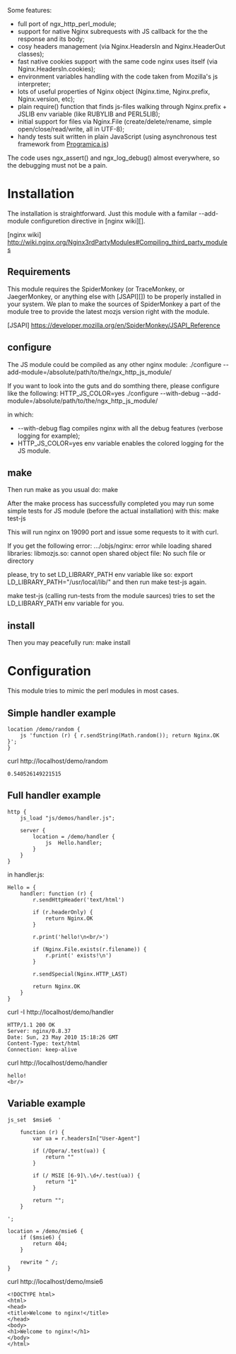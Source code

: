 Some features:

* full port of ngx_http_perl_module;
* support for native Nginx subrequests with JS callback for the the response and its body;
* cosy headers management (via Nginx.HeadersIn and Nginx.HeaderOut classes);
* fast native cookies support with the same code nginx uses itself (via Nginx.HeadersIn.cookies);
* environment variables handling with the code taken from Mozilla's js interpreter;
* lots of useful properties of Nginx object (Nginx.time, Nginx.prefix, Nginx.version, etc);
* plain require() function that finds js-files walking through Nginx.prefix + JSLIB env variable (like RUBYLIB and PERL5LIB);
* initial support for files via Nginx.File (create/delete/rename, simple open/close/read/write, all in UTF-8);
* handy tests suit written in plain JavaScript (using asynchronous test framework from [Programica.js][])

The code uses ngx_assert() and ngx_log_debug() almost everywhere, so the debugging must not be a pain.

[Programica.js]: http://github.com/kung-fu-tzu/programica.js


Installation
============

The installation is straightforward. Just this module with a familar --add-module configuretion directive in [nginx wiki][].

[nginx wiki] http://wiki.nginx.org/Nginx3rdPartyModules#Compiling_third_party_modules


Requirements
------------

This module requires the SpiderMonkey (or TraceMonkey, or JaegerMonkey, or anything else with [JSAPI][]) to be properly installed in your system. We plan to make the sources of SpiderMonkey a part of the module tree to provide the latest mozjs version right with the module.

[JSAPI] https://developer.mozilla.org/en/SpiderMonkey/JSAPI_Reference


configure
---------

The JS module could be compiled as any other nginx module:
./configure --add-module=/absolute/path/to/the/ngx_http_js_module/

If you want to look into the guts and do somthing there, please configure like the following:
HTTP_JS_COLOR=yes ./configure --with-debug --add-module=/absolute/path/to/the/ngx_http_js_module/

in which:
* --with-debug flag compiles nginx with all the debug features (verbose logging for example);
* HTTP_JS_COLOR=yes env variable enables the colored logging for the JS module.


make
----

Then run make as you usual do:
make

After the make process has successfully completed you may run some simple tests for JS module (before the actual installation) with this:
make test-js

This will run nginx on 19090 port and issue some requests to it with curl.

If you get the following error:
.../objs/nginx: error while loading shared libraries: libmozjs.so: cannot open shared object file: No such file or directory

please, try to set LD_LIBRARY_PATH env variable like so:
export LD_LIBRARY_PATH="/usr/local/lib/"
and then run make test-js again.

make test-js (calling run-tests from the module saurces) tries to set the LD_LIBRARY_PATH env variable for you.


install
-------

Then you may peacefully run:
make install



Configuration
=============

This module tries to mimic the perl modules in most cases.


Simple handler example
----------------------

	location /demo/random {
		js 'function (r) { r.sendString(Math.random()); return Nginx.OK }';
	}

curl http://localhost/demo/random

	0.540526149221515


Full handler example
--------------------
	http {
		js_load "js/demos/handler.js";
		
		server {
			location = /demo/handler {
				js  Hello.handler;
			}
		}
	}

in handler.js:

	Hello = {
		handler: function (r) {
			r.sendHttpHeader('text/html')
			
			if (r.headerOnly) {
				return Nginx.OK
			}
			
			r.print('hello!\n<br/>')
			
			if (Nginx.File.exists(r.filename)) {
				r.print(' exists!\n')
			}
			
			r.sendSpecial(Nginx.HTTP_LAST)
			
			return Nginx.OK
		}
	}

curl -I http://localhost/demo/handler

	HTTP/1.1 200 OK
	Server: nginx/0.8.37
	Date: Sun, 23 May 2010 15:18:26 GMT
	Content-Type: text/html
	Connection: keep-alive
	

curl http://localhost/demo/handler

	hello!
	<br/>


Variable example
----------------

	js_set  $msie6  '
	
		function (r) {
			var ua = r.headersIn["User-Agent"]
			
			if (/Opera/.test(ua)) {
				return ""
			}
			
			if (/ MSIE [6-9]\.\d+/.test(ua)) {
				return "1"
			}
			
			return "";
		}
	
	';
	
	location = /demo/msie6 {
		if ($msie6) {
			return 404;
		}
		
		rewrite ^ /;
	}

curl http://localhost/demo/msie6

	<!DOCTYPE html>
	<html>
	<head>
	<title>Welcome to nginx!</title>
	</head>
	<body>
	<h1>Welcome to nginx!</h1>
	</body>
	</html>